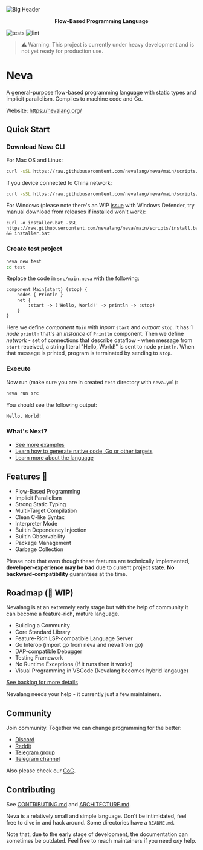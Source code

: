 ![Big Header](./assets/header/big.svg "Big header with nevalang logo")

**<p align="center">Flow-Based Programming Language</p>**

![tests](https://github.com/nevalang/neva/actions/workflows/test.yml/badge.svg?branch=main) ![lint](https://github.com/nevalang/neva/actions/workflows/lint.yml/badge.svg?branch=main)

> ⚠️ Warning: This project is currently under heavy development and is not yet ready for production use.

# Neva

A general-purpose flow-based programming language with static types and implicit parallelism. Compiles to machine code and Go.

Website: https://nevalang.org/

## Quick Start

### Download Neva CLI

For Mac OS and Linux:

```bash
curl -sSL https://raw.githubusercontent.com/nevalang/neva/main/scripts/install.sh | bash
```

if you device connected to China network:

```bash
curl -sSL https://raw.githubusercontent.com/nevalang/neva/main/scripts/install.sh | bash
```

For Windows (please note there's an WIP [issue](https://github.com/nevalang/neva/issues/499) with Windows Defender, try manual download from releases if installed won't work):

```batch
curl -o installer.bat -sSL https://raw.githubusercontent.com/nevalang/neva/main/scripts/install.bat && installer.bat
```

### Create test project

```bash
neva new test
cd test
```

Replace the code in `src/main.neva` with the following:

```neva
component Main(start) (stop) {
	nodes { Println }
	net {
		:start -> ('Hello, World!' -> println -> :stop)
	}
}
```

Here we define _component_ `Main` with _inport_ `start` and _outport_ `stop`. It has 1 _node_ `println` that's an _instance_ of `Println` component. Then we define _network_ - set of connections that describe dataflow - when message from `start` received, a string literal "Hello, World!" is sent to node `println`. When that message is printed, program is terminated by sending to `stop`.

### Execute

Now run (make sure you are in created `test` directory with `neva.yml`):

```bash
neva run src
```

You should see the following output:

```bash
Hello, World!
```

### What's Next?

- [See more examples](./examples/)
- [Learn how to generate native code, Go or other targets](https://nevalang.org/docs/quick-start)
- [Learn more about the language](https://nevalang.org/docs/about)

## Features 🚀

- Flow-Based Programming
- Implicit Parallelism
- Strong Static Typing
- Multi-Target Compilation
- Clean C-like Syntax
- Interpreter Mode
- Builtin Dependency Injection
- Builtin Observability
- Package Management
- Garbage Collection

Please note that even though these features are technically implemented, **developer-experience may be bad** due to current project state. **No backward-compatibility** guarantees at the time.

## Roadmap (🚧 WIP)

Nevalang is at an extremely early stage but with the help of community it can become a feature-rich, mature language.

- Building a Community
- Core Standard Library
- Feature-Rich LSP-compatible Language Server
- Go Interop (import go from neva and neva from go)
- DAP-compatible Debugger
- Testing Framework
- No Runtime Exceptions (If it runs then it works)
- Visual Programming in VSCode (Nevalang becomes hybrid langauge)

[See backlog for more details](https://github.com/orgs/nevalang/projects)

Nevalang needs your help - it currently just a few maintainers.

## Community

Join community. Together we can change programming for the better:

- [Discord](https://discord.gg/dmXbC79UuH)
- [Reddit](https://www.reddit.com/r/nevalang/)
- [Telegram group](https://t.me/+H1kRClL8ppI1MWJi)
- [Telegram channel](https://t.me/+H1kRClL8ppI1MWJi)

Also please check our [CoC](./CODE_OF_CONDUCT.md).

## Contributing

See [CONTRIBUTING.md](./CONTRIBUTING.md) and [ARCHITECTURE.md](./ARCHITECTURE.md).

Neva is a relatively small and simple language. Don't be intimidated, feel free to dive in and hack around. Some directories have a `README.md`.

Note that, due to the early stage of development, the documentation can sometimes be outdated. Feel free to reach maintainers if you need _any_ help.